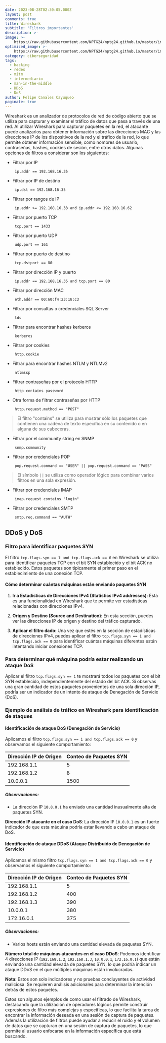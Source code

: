 ```yaml
---
date: 2023-08-28T02:30:05.000Z
layout: post
comments: true
title: Wireshark
subtitle: 'Filtros importantes'
description: >-
image: >-
    https://raw.githubusercontent.com/NPTG24/nptg24.github.io/master/images/wireshark-1.png
optimized_image: >-
    https://raw.githubusercontent.com/NPTG24/nptg24.github.io/master/images/wireshark-1.png
category: ciberseguridad
tags: 
  - hacking
  - redes
  - mitm
  - intermediario
  - man-in-the-middle
  - DDoS
  - DoS
author: Felipe Canales Cayuqueo
paginate: true
---
```


Wireshark es un analizador de protocolos de red de código abierto que se utiliza para capturar y examinar el tráfico de datos que pasa a través de una red. Al utilizar Wireshark para capturar paquetes en la red, el atacante puede analizarlos para obtener información sobre las direcciones MAC y las direcciones IP de los dispositivos de la red y el tráfico de la red, lo que permite obtener información sensible, como nombres de usuario, contraseñas, hashes, cookies de sesión, entre otros datos. Algunas opciones de filtros a considerar son los siguientes:

* Filtrar por IP

  ```
   ip.addr == 192.168.16.35
  ```

* Filtrar por IP de destino

  ```
   ip.dst == 192.168.16.35
  ```

* Filtrar por rangos de IP

  ```
   ip.addr >= 192.168.16.33 and ip.addr <= 192.168.16.62
  ```

* Filtrar por puerto TCP

  ```
   tcp.port == 1433
  ```

* Filtrar por puerto UDP

  ```
   udp.port == 161
  ```

* Filtrar por puerto de destino

  ```
   tcp.dstport == 80
  ```

* Filtrar por dirección IP y puerto

  ```
   ip.addr == 192.168.16.35 and tcp.port == 80
  ```

* Filtrar por dirección MAC

  ```
   eth.addr == 00:60:f4:23:18:c3
  ```

* Filtrar por consultas o credenciales SQL Server

  ```
   tds
  ```

* Filtrar para encontrar hashes kerberos

  ```
   kerberos
  ```

* Filtrar por cookies

  ```
   http.cookie
  ```

* Filtrar para encontrar hashes NTLM y NTLMv2

  ```
   ntlmssp
  ```

* Filtrar contraseñas por el protocolo HTTP

  ```
   http contains password
  ```

* Otra forma de filtrar contraseñas por HTTP

  ```
   http.request.method == "POST"
  ```

> El filtro "contains" se utiliza para mostrar sólo los paquetes que contienen una cadena de texto específica en su contenido o en alguna de sus cabeceras.

* Filtrar por el community string en SNMP

  ```
   snmp.community
  ```

* Filtrar por credenciales POP

  ```
   pop.request.command == "USER" || pop.request.command == "PASS"
  ```

> El símbolo ```||``` se utiliza como operador lógico para combinar varios filtros en una sola expresión.

* Filtrar por credenciales IMAP

  ```
   imap.request contains "login"
  ```

* Filtrar por credenciales SMTP

  ```
   smtp.req.command == "AUTH"
  ```

## DDoS y DoS

### Filtro para identificar paquetes SYN

El filtro `tcp.flags.syn == 1 and tcp.flags.ack == 0` en Wireshark se utiliza para identificar paquetes TCP con el bit SYN establecido y el bit ACK no establecido. Estos paquetes son típicamente el primer paso en el establecimiento de una conexión TCP.

#### Cómo determinar cuántas máquinas están enviando paquetes SYN

1. **Ir a Estadísticas de Direcciones IPv4 (Statistics IPv4 addresses)**: Esta es una funcionalidad en Wireshark que te permite ver estadísticas relacionadas con direcciones IPv4.
  
2. **Origen y Destino (Source and Destination)**: En esta sección, puedes ver las direcciones IP de origen y destino del tráfico capturado.

3. **Aplicar el filtro dado**: Una vez que estés en la sección de estadísticas de direcciones IPv4, puedes aplicar el filtro `tcp.flags.syn == 1 and tcp.flags.ack == 0` para identificar cuántas máquinas diferentes están intentando iniciar conexiones TCP.

### Para determinar qué máquina podría estar realizando un ataque DoS

Aplicar el filtro `tcp.flags.syn == 1` te mostrará todos los paquetes con el bit SYN establecido, independientemente del estado del bit ACK. Si observas una gran cantidad de estos paquetes provenientes de una sola dirección IP, podría ser un indicador de un intento de ataque de Denegación de Servicio (DoS).

### Ejemplo de análisis de tráfico en Wireshark para identificación de ataques

#### Identificación de ataque DoS (Denegación de Servicio)

Aplicamos el filtro `tcp.flags.syn == 1 and tcp.flags.ack == 0` y observamos el siguiente comportamiento:

| Dirección IP de Origen | Conteo de Paquetes SYN |
| ---------------------- | ---------------------- |
| 192.168.1.1            | 5                      |
| 192.168.1.2            | 8                      |
| 10.0.0.1               | 1500                   |

##### Observaciones:

- La dirección IP `10.0.0.1` ha enviado una cantidad inusualmente alta de paquetes SYN. 

**Dirección IP atacante en el caso DoS**: La dirección IP `10.0.0.1` es un fuerte indicador de que esta máquina podría estar llevando a cabo un ataque de DoS.


#### Identificación de ataque DDoS (Ataque Distribuido de Denegación de Servicio)

Aplicamos el mismo filtro `tcp.flags.syn == 1 and tcp.flags.ack == 0` y observamos el siguiente comportamiento:

| Dirección IP de Origen | Conteo de Paquetes SYN |
| ---------------------- | ---------------------- |
| 192.168.1.1            | 5                      |
| 192.168.1.2            | 400                    |
| 192.168.1.3            | 390                    |
| 10.0.0.1               | 380                    |
| 172.16.0.1             | 375                    |

##### Observaciones:

- Varios hosts están enviando una cantidad elevada de paquetes SYN. 

**Número total de máquinas atacantes en el caso DDoS**: Podemos identificar 4 direcciones IP (`192.168.1.2`, `192.168.1.3`, `10.0.0.1`, `172.16.0.1`) que están enviando una cantidad elevada de paquetes SYN, lo que podría indicar un ataque DDoS en el que múltiples máquinas están involucradas.

**Nota**: Estos son solo indicadores y no pruebas concluyentes de actividad maliciosa. Se requieren análisis adicionales para determinar la intención detrás de estos paquetes.


Estos son algunos ejemplos de como usar el filtrado de Wireshark, destacando que la utilización de operadores lógicos permite construir expresiones de filtro más complejas y específicas, lo que facilita la tarea de encontrar la información deseada en una sesión de captura de paquetes. Además la utilización de filtros puede ayudar a reducir el ruido y el volumen de datos que se capturan en una sesión de captura de paquetes, lo que permite al usuario enfocarse en la información específica que está buscando.
